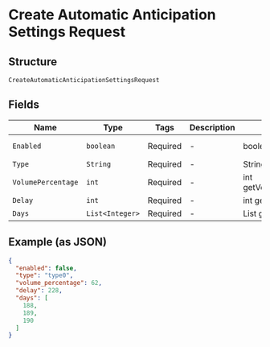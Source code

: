 
# Create Automatic Anticipation Settings Request

## Structure

`CreateAutomaticAnticipationSettingsRequest`

## Fields

| Name | Type | Tags | Description | Getter | Setter |
|  --- | --- | --- | --- | --- | --- |
| `Enabled` | `boolean` | Required | - | boolean getEnabled() | setEnabled(boolean enabled) |
| `Type` | `String` | Required | - | String getType() | setType(String type) |
| `VolumePercentage` | `int` | Required | - | int getVolumePercentage() | setVolumePercentage(int volumePercentage) |
| `Delay` | `int` | Required | - | int getDelay() | setDelay(int delay) |
| `Days` | `List<Integer>` | Required | - | List<Integer> getDays() | setDays(List<Integer> days) |

## Example (as JSON)

```json
{
  "enabled": false,
  "type": "type0",
  "volume_percentage": 62,
  "delay": 228,
  "days": [
    188,
    189,
    190
  ]
}
```

